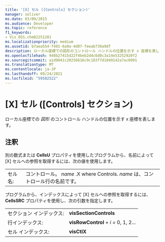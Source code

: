 ```yaml
---
title: '[X] セル ([Controls] セクション)'
manager: soliver
ms.date: 03/09/2015
ms.audience: Developer
ms.topic: reference
f1_keywords:
- Vis_DSS.chm82251281
ms.localizationpriority: medium
ms.assetid: b7aea554-f491-6a9a-4d07-feeab739a9df
description: ローカル座標での図形のコントロール ハンドルの位置を示す x 座標を表します。
ms.openlocfilehash: 948b27415d22f4beb2d4c6d0c3a14e53252920f2
ms.sourcegitcommit: a1d9041c20256616c9c183f7d1049142a7ac6991
ms.translationtype: MT
ms.contentlocale: ja-JP
ms.lasthandoff: 09/24/2021
ms.locfileid: "59582522"
---
```

# <a name="x-cell-controls-section"></a>[X] セル ([Controls] セクション)

ローカル座標での  *図形*  のコントロール ハンドルの位置を示す x 座標を表します。 
  
## <a name="remarks"></a>注釈

別の数式または **CellsU** プロパティを使用したプログラムから、名前によって [X] セルへの参照を取得するには、次の値を使用します。 
  
|||
|:-----|:-----|
| セル名:  <br/> | コントロール。  *name*  .X where Controls.  *name*  は、コントロール行の名前です。  <br/> |
   
プログラムから、インデックスによって [X] セルへの参照を取得するには、**CellsSRC** プロパティを使用し、次の引数を指定します。 
  
|||
|:-----|:-----|
| セクション インデックス:  <br/> |**visSectionControls** <br/> |
| 行インデックス:  <br/> |**visRowControl**  +  *i* *=* 0, 1, 2...  <br/> |
| セル インデックス:  <br/> |**visCtlX** <br/> |
   

